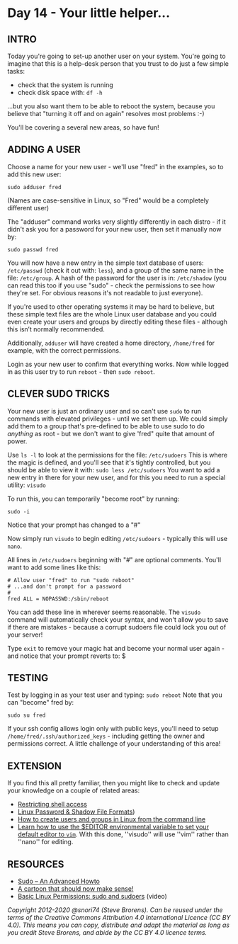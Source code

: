 # Day 14 - Your little helper...

## INTRO

Today you're going to set-up another user on your system. You're going to imagine that this is a help-desk person that you trust to do just a few simple tasks:

*  check that the system is running
*  check disk space with: `df -h`

...but you also want them to be able to reboot the system, because you believe that "turning it off and on again" resolves most problems :-)

You'll be covering a several new areas, so have fun!

## ADDING A USER
Choose a name for your new user - we'll use "fred" in the examples, so to add this new user:

`sudo adduser fred`

(Names are case-sensitive in Linux, so "Fred" would be a completely different user)

The "adduser" command works very slightly differently in each distro - if it didn't ask you for a password for your new user, then set it manually now by:

`sudo passwd fred`

You will now have a new entry in the simple text database of users: `/etc/passwd` (check it out with: `less`), and a group of the same name in the file: `/etc/group`. A hash of the password for the user is in: `/etc/shadow` (you can read this too if you use "sudo" - check the permissions to see how they're set. For obvious reasons it's not readable to just everyone). 

If you're used to other operating systems it may be hard to believe, but these simple text files are the whole Linux user database and you could even create your users and groups by directly editing these files - although this isn’t normally recommended.

Additionally, `adduser` will have created a home directory, `/home/fred` for example, with the correct permissions.

Login as your new user to confirm that everything works. Now while logged in as this user try to run `reboot` - then `sudo reboot`.

## CLEVER SUDO TRICKS
Your new user is just an ordinary user and so can't use `sudo` to run commands with elevated privileges - until we set them up. We could simply add them to a group that's pre-defined to be able to use sudo to do _anything_ as root - but we don't want to give 'fred" quite that amount of power.

Use `ls -l` to look at the permissions for the file: `/etc/sudoers`  This is where the magic is defined, and you'll see that it's tightly controlled, but you should be able to view it with: `sudo less /etc/sudoers`  You want to add a new entry in there for your new user, and for this you need to run a special utility: `visudo`

To run this, you can temporarily "become root" by running:

`sudo -i`

Notice that your prompt has changed to a "#" 

Now simply run  `visudo` to begin editing `/etc/sudoers` - typically this will use `nano`.

All lines in `/etc/sudoers` beginning with "#" are optional comments. You'll want to add some lines like this:

 	# Allow user "fred" to run "sudo reboot"
 	# ...and don't prompt for a password
 	#
 	fred ALL = NOPASSWD:/sbin/reboot

You can add these line in wherever seems reasonable. The `visudo` command will automatically check your syntax, and won't allow you to save if there are mistakes - because a  corrupt sudoers file could lock you out of your server!

Type `exit` to remove your magic hat and become your normal user again - and notice that your prompt reverts to: $

## TESTING

Test by logging in as your test user and typing: `sudo reboot`
Note that you can "become" fred by:

`sudo su fred`

If your ssh config allows login only with public keys, you'll need to setup `/home/fred/.ssh/authorized_keys` - including getting the owner and permissions correct. A little challenge of your understanding of this area!

## EXTENSION
If you find this all pretty familiar, then you might like to check and update your knowledge on a couple of related areas:

* [Restricting shell access](http://www.cyberciti.biz/tips/howto-linux-shell-restricting-access.html)
* [Linux Password & Shadow File Formats](https://www.tldp.org/LDP/lame/LAME/linux-admin-made-easy/shadow-file-formats.html))
* [How to create users and groups in Linux from the command line](https://www.techrepublic.com/article/how-to-create-users-and-groups-in-linux-from-the-command-line/)
* [Learn how to use the $EDITOR environmental variable to set your default editor to `vim`](https://www.a2hosting.com/kb/developer-corner/linux/setting-the-default-text-editor-in-linux). With this done, ''visudo'' will use ''vim'' rather than ''nano'' for editing.

## RESOURCES

* [Sudo – An Advanced Howto](https://centoshelp.org/security/sudo-an-advanced-howto/)
* [A cartoon that should now make sense!](http://xkcd.com/149/ )
* [Basic Linux Permissions: sudo and sudoers](http://www.youtube.com/watch?v=YSSIm0g00m4)   (video)

*Copyright 2012-2020 @snori74 (Steve Brorens). Can be reused under the terms of the Creative Commons Attribution 4.0 International Licence (CC BY 4.0).*
*This means you can copy, distribute and adapt the material as long as you credit Steve Brorens, and abide by the CC BY 4.0 licence terms.*
